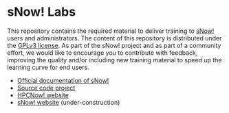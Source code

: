 <!--
Copyright (C) 2017 Jordi Blasco
Permission is granted to copy, distribute and/or modify this document
under the terms of the GNU Free Documentation License, Version 1.3
or any later version published by the Free Software Foundation;
with no Invariant Sections, no Front-Cover Texts, and no Back-Cover Texts.
A copy of the license is included in the section entitled "GNU
Free Documentation License".

HPCNow!, hereby disclaims all copyright interest in this document
`snow-labs' written by Jordi Blasco.
-->
# sNow! Labs

This repository contains the required material to deliver training to [sNow!](https://hpcnow.github.io/snow-documentation/) users and administrators. The content of this repository is distributed under the [GPLv3 license](LICENSE). As part of the sNow! project and as part of a community effort, we would like to encourage you to contribute with feedback, improving the quality and/or including new training material to speed up the learning curve for end users.

* [Official documentation of sNow!](https://hpcnow.github.io/snow-documentation/)
* [Source code project](https://bitbucket.org/hpcnow/snow-tools)
* [HPCNow! website](http://hpcnow.com)
* [sNow! website](https://hpcnow.github.io/snow-web/) (under-construction)
